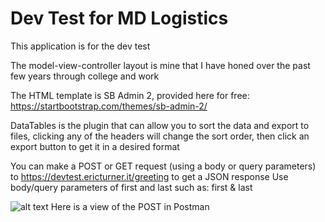Dev Test for MD Logistics 
==============

This application is for the dev test

The model-view-controller layout is mine that I have honed over the past few years through college and work

The HTML template is SB Admin 2, provided here for free: https://startbootstrap.com/themes/sb-admin-2/

DataTables is the plugin that can allow you to sort the data and export to files, clicking any of the headers will change the sort order, then click an export button to get it 
in a desired format

You can make a POST or GET request (using a body or query parameters) to https://devtest.ericturner.it/greeting to get a JSON response
Use body/query parameters of first and last such as:
first & last

![alt text](https://i.postimg.cc/0yPPBgQc/Screen-Shot-2019-08-23-at-7-38-29-AM.png "Image of Postman POST")
Here is a view of the POST in Postman
